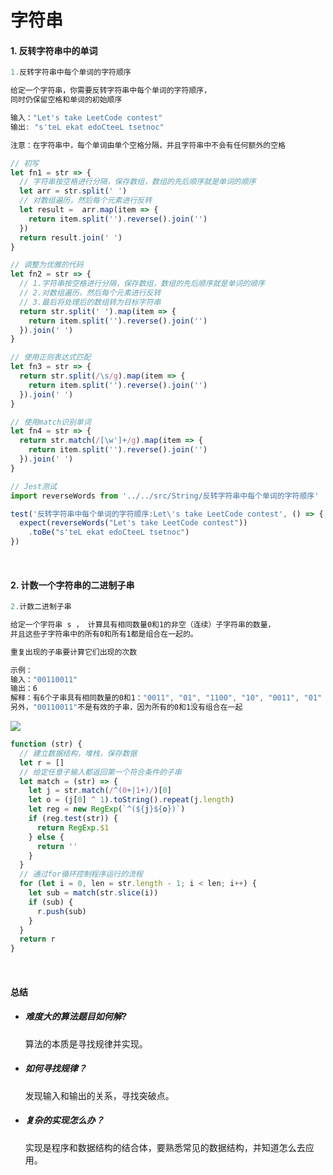 # 字符串

#### 1. 反转字符串中的单词

```javascript
1.反转字符串中每个单词的字符顺序

给定一个字符串，你需要反转字符串中每个单词的字符顺序，
同时仍保留空格和单词的初始顺序

输入："Let's take LeetCode contest"
输出: "s'teL ekat edoCteeL tsetnoc"

注意：在字符串中，每个单词由单个空格分隔，并且字符串中不会有任何额外的空格
```

```javascript
// 初写
let fn1 = str => {
  // 字符串按空格进行分隔，保存数组，数组的先后顺序就是单词的顺序
  let arr = str.split(' ')
  // 对数组遍历，然后每个元素进行反转
  let result =  arr.map(item => {
    return item.split('').reverse().join('')
  })
  return result.join(' ')
}
```

```javascript
// 调整为优雅的代码
let fn2 = str => {
  // 1.字符串按空格进行分隔，保存数组，数组的先后顺序就是单词的顺序
  // 2.对数组遍历，然后每个元素进行反转
  // 3.最后将处理后的数组转为目标字符串
  return str.split(' ').map(item => {
    return item.split('').reverse().join('')
  }).join(' ')
}
```

```javascript
// 使用正则表达式匹配
let fn3 = str => {
  return str.split(/\s/g).map(item => {
    return item.split('').reverse().join('')
  }).join(' ')
}
```

```javascript
// 使用match识别单词
let fn4 = str => {
  return str.match(/[\w']+/g).map(item => {
    return item.split('').reverse().join('')
  }).join(' ')
}
```

```javascript
// Jest测试
import reverseWords from '../../src/String/反转字符串中每个单词的字符顺序'

test('反转字符串中每个单词的字符顺序:Let\'s take LeetCode contest', () => {
  expect(reverseWords("Let's take LeetCode contest"))
    .toBe("s'teL ekat edoCteeL tsetnoc")
})
```

<br/>

#### 2. 计数一个字符串的二进制子串

```javascript
2.计数二进制子串

给定一个字符串 s ， 计算具有相同数量0和1的非空（连续）子字符串的数量，
并且这些子字符串中的所有0和所有1都是组合在一起的。

重复出现的子串要计算它们出现的次数

示例：
输入："00110011"
输出：6
解释：有6个子串具有相同数量的0和1："0011", "01", "1100", "10", "0011", "01"
另外，"00110011"不是有效的子串，因为所有的0和1没有组合在一起
```

![](http://cdn.fengblog.xyz/str1.png)

```javascript
function (str) {
  // 建立数据结构，堆栈，保存数据
  let r = []
  // 给定任意子输入都返回第一个符合条件的子串
  let match = (str) => {
    let j = str.match(/^(0+|1+)/)[0]
    let o = (j[0] ^ 1).toString().repeat(j.length)
    let reg = new RegExp(`^(${j}${o})`)
    if (reg.test(str)) {
      return RegExp.$1
    } else {
      return ''
    }
  }
  // 通过for循环控制程序运行的流程
  for (let i = 0, len = str.length - 1; i < len; i++) {
    let sub = match(str.slice(i))
    if (sub) {
      r.push(sub)
    }
  }
  return r
}
```

<br/>

#### 总结

- ##### 难度大的算法题目如何解?
  算法的本质是寻找规律并实现。
  
- ##### 如何寻找规律？
  发现输入和输出的关系，寻找突破点。
  
- ##### 复杂的实现怎么办？
  实现是程序和数据结构的结合体，要熟悉常见的数据结构，并知道怎么去应用。
